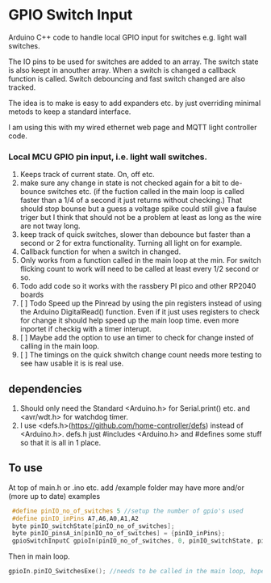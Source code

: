 # GPIO Switch Input

Arduino C++ code to handle local GPIO input for switches e.g. light wall switches.

The IO pins to be used for switches are added to an array. The switch state is also keept in anouther array. When a switch is changed a callback function is called. Switch debouncing and fast switch changed are also tracked.

The idea is to make is easy to add expanders etc. by just overriding minimal metods to keep a standard interface.

I am using this with my wired ethernet web page and MQTT light controller code.

### Local MCU GPIO pin input, i.e. light wall switches.

1. Keeps track of current state. On, off etc.
2. make sure any change in state is not checked again for a bit to de-bounce switches etc. (if the fuction called in the main loop is called faster than a 1/4 of a second it just returns without checking.) That should stop bounse but a guess a voltage spike could still give a faulse triger but I think that should not be a problem at least as long as the wire are not tway long.
3. keep track of quick switches, slower than debounce but faster than a second or 2 for extra functionality. Turning all light on for example.
4. Callback function for when a switch in changed.
5. Only works from a function called in the main loop at the min. For switch flicking count to work will need to be called at least every 1/2 second or   so.
6. Todo add code so it works with the rassbery PI pico and other RP2040 boards
7. [ ] Todo Speed up the Pinread by using the pin registers instead of using the Arduino DigitalRead() function. Even if it just uses registers to check for change it should help speed up the main loop time. even more inportet if checkig with a timer interupt.
8. [ ] Maybe add the option to use an timer to check for change insted of calling in the main loop.
9. [ ] The timings on the quick shwitch change count needs more testing to see haw usable it is is real use.

## dependencies

1. Should only need the Standard <Arduino.h> for Serial.print() etc. and <avr/wdt.h> for watchdog timer.
2. I use <defs.h>(<https://github.com/home-controller/defs>) instead of <Arduino.h>. defs.h just #includes <Arduino.h> and #defines some stuff so that it is all in 1 place.

## To use

At top of main.h or .ino etc. add
/example folder may have more and/or (more up to date) examples

```c++
 #define pinIO_no_of_switches 5 //setup the number of gpio's used
 #define pinIO_inPins A7,A6,A0,A1,A2
 byte pinIO_switchState[pinIO_no_of_switches]; 
 byte pinIO_pinsA_in[pinIO_no_of_switches] = {pinIO_inPins};
 gpioSwitchInputC gpioIn(pinIO_no_of_switches, 0, pinIO_switchState, pinIO_pinsA_in);
```

 Then in main loop.

```c++
gpioIn.pinIO_SwitchesExe(); //needs to be called in the main loop, hopefully at least every 1/4 second or may mess up switch flick count.
```
